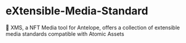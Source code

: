 # eXtensible-Media-Standard
🎄 XMS, a NFT Media tool for Antelope, offers a collection of extensible media standards compatible with Atomic Assets
